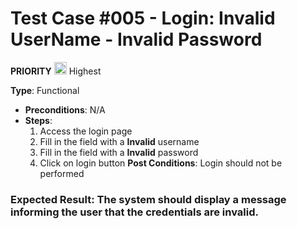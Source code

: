 # Test Case #005 - Login: Invalid UserName - Invalid Password

 **PRIORITY** <img src="https://i.postimg.cc/y6bMbpH8/ta2.png" width="20"/> Highest

**Type**: Functional
- **Preconditions**: N/A
- **Steps**:
  1. Access the login page
  2. Fill in the field with a **Invalid** username
  3. Fill in the field with a **Invalid** password
  4. Click on login button
  **Post Conditions**: Login should not be performed

### **Expected Result**: The system should display a message informing the user that the credentials are invalid.